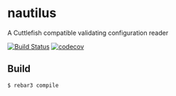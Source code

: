 nautilus
=====

A Cuttlefish compatible validating configuration reader

[![Build Status](https://travis-ci.com/gmr/nautilus.svg?branch=master)](https://travis-ci.com/gmr/nautilus)
[![codecov](https://codecov.io/gh/gmr/nautilus/branch/master/graph/badge.svg)](https://codecov.io/gh/gmr/nautilus)

Build
-----

    $ rebar3 compile
